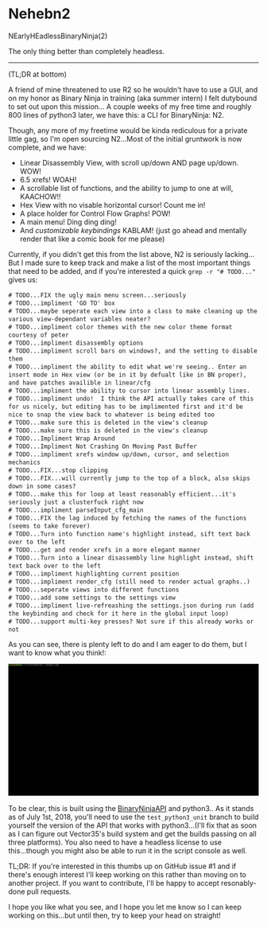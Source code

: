 # Nehebn2
NEarlyHEadlessBinaryNinja(2)

The only thing better than completely headless.

---

(TL;DR at bottom)

A friend of mine threatened to use R2 so he wouldn't have to use a GUI, and on my honor as Binary Ninja in training (aka summer intern) I felt dutybound to set out upon this mission... A couple weeks of my free time and roughly 800 lines of python3 later, we have this: a CLI for BinaryNinja: N2.

Though, any more of my freetime would be kinda rediculous for a private little gag, so I'm open sourcing N2...Most of the initial gruntwork is now complete, and we have:

 - Linear Disassembly View, with scroll up/down AND page up/down. WOW!
 - 6.5 xrefs! WOAH!
 - A scrollable list of functions, and the ability to jump to one at will, KAACHOW!!
 - Hex View with no visable horizontal cursor! Count me in!
 - A place holder for Control Flow Graphs! POW!
 - A main menu! Ding ding ding!
 - And _customizable keybindings_ KABLAM!
 (just go ahead and mentally render that like a comic book for me please)

Currently, if you didn't get this from the list above, N2 is seriously lacking... But I made sure to keep track and make a list of the most important things that need to be added, and if you're interested a quick `grep -r "# TODO..."` gives us:

```
# TODO...FIX the ugly main menu screen...seriously
# TODO...impliment 'GO TO' box
# TODO...maybe seperate each view into a class to make cleaning up the various view-dependant variables neater?
# TODO...impliment color themes with the new color theme format courtesy of peter
# TODO...impliment disassembly options
# TODO...impliment scroll bars on windows?, and the setting to disable them
# TODO...impliment the ability to edit what we're seeing.. Enter an insert mode in Hex view (or be in it by defualt like in BN proper), and have patches availible in linear/cfg
# TODO...impliment the ability to cursor into linear assembly lines.
# TODO...impliment undo!  I think the API actually takes care of this for us nicely, but editing has to be implimented first and it'd be nice to snap the view back to whatever is being edited too
# TODO...make sure this is deleted in the view's cleanup
# TODO...make sure this is deleted in the view's cleanup
# TODO...Impliment Wrap Around
# TODO...Impliment Not Crashing On Moving Past Buffer
# TODO...impliment xrefs window up/down, cursor, and selection mechanics
# TODO...FIX...stop clipping
# TODO...FIX...will currently jump to the top of a block, also skips down in some cases?
# TODO...make this for loop at least reasonably efficient...it's seriously just a clusterfuck right now
# TODO...impliment parseInput_cfg_main
# TODO...FIX the lag induced by fetching the names of the functions (seems to take forever)
# TODO...Turn into function name's highlight instead, sift text back over to the left
# TODO...get and render xrefs in a more elegant manner
# TODO...Turn into a linear disassembly line highlight instead, shift text back over to the left
# TODO...impliment highlighting current position
# TODO...impliment render_cfg (still need to render actual graphs..)
# TODO...seperate views into different functions
# TODO...add some settings to the settings view
# TODO...impliment live-refreashing the settings.json during run (add the keybinding and check for it here in the global input loop)
# TODO...support multi-key presses? Not sure if this already works or not
```

As you can see, there is plenty left to do and I am eager to do them, but I want to know what you think!:

![Demo](demo.gif)

To be clear, this is built using the [BinaryNinjaAPI](github.com/Vector35/binaryninja-api) and python3.. As it stands as of July 1st, 2018, you'll need to use the `test_python3_unit` branch to build yourself the version of the API that works with python3...(I'll fix that as soon as I can figure out Vector35's build system and get the builds passing on all three platforms).  You also need to have a headless license to use this...though you might also be able to run it in the script console as well.

TL;DR:
If you're interested in this thumbs up on GitHub issue #1 and if there's enough interest I'll keep working on this rather than moving on to another project.  If you want to contribute, I'll be happy to accept resonably-done pull requests.

I hope you like what you see, and I hope you let me know so I can keep working on this...but until then, try to keep your head on straight!
